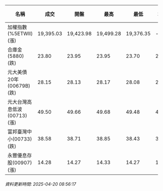 | 名稱 | 成交 | 開盤 | 最高 | 最低 | 均價 | 成交金額(億) | 昨收 | 漲跌幅 | 漲跌 | 總量 | 昨量 | 振幅 |
| -------- | -------- | -------- | -------- |-------- | -------- | -------- |-------- |-------- |-------- | -------- | -------- |-------- |
|加權指數(%5ETWII) (漲)|19,395.03|19,423.98|19,499.28|19,376.35|-|1,967.14|19,338.73|0.29%|56.30|3,766,265|0|0.64%|
|合庫金(5880) (跌)|23.80|23.95|23.95|23.70|23.79|0.942|23.90|0.42%|0.10|3,957|4,695|1.05%|
|元大美債20年(00679B) (跌)|28.15|28.13|28.17|28.08|28.13|5.43|28.36|0.74%|0.21|19,291|44,628|0.32%|
|元大台灣高息低波(00713) (漲)|49.50|49.66|49.68|49.48|49.57|4.42|49.48|0.04%|0.02|8,914|15,383|0.40%|
|富邦臺灣中小(00733) (跌)|38.58|38.71|38.85|38.43|38.66|0.391|38.71|0.34%|0.13|1,011|2,083|1.08%|
|永豐優息存股(00907) (漲)|14.28|14.27|14.33|14.27|14.29|0.091|14.26|0.14%|0.02|634|1,417|0.42%|
###### 資料更新時間: 2025-04-20 08:56:17